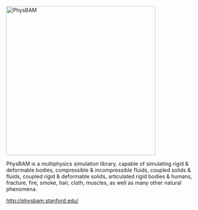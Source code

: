 <img src="https://github.com/PhysBAM/PhysBAM/blob/main/Public_Library/Documentation/physbam.jpg?raw=True" alt="PhysBAM" width="400"/>

PhysBAM is a multiphysics simulation library, capable of simulating rigid & deformable bodies, compressible & incompressible fluids, coupled solids & fluids, coupled rigid & deformable solids, articulated rigid bodies & humans, fracture, fire, smoke, hair, cloth, muscles, as well as many other natural phenomena.

http://physbam.stanford.edu/
